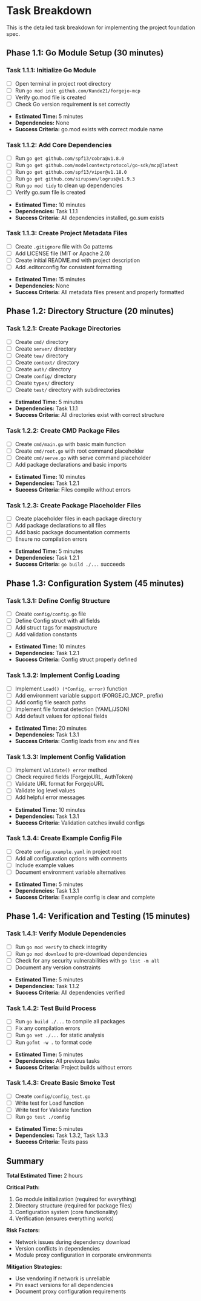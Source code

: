 # Task Breakdown

This is the detailed task breakdown for implementing the project foundation spec.

## Phase 1.1: Go Module Setup (30 minutes)

### Task 1.1.1: Initialize Go Module
- [ ] Open terminal in project root directory
- [ ] Run `go mod init github.com/Kunde21/forgejo-mcp`
- [ ] Verify go.mod file is created
- [ ] Check Go version requirement is set correctly
- **Estimated Time:** 5 minutes
- **Dependencies:** None
- **Success Criteria:** go.mod exists with correct module name

### Task 1.1.2: Add Core Dependencies
- [ ] Run `go get github.com/spf13/cobra@v1.8.0`
- [ ] Run `go get github.com/modelcontextprotocol/go-sdk/mcp@latest`
- [ ] Run `go get github.com/spf13/viper@v1.18.0`
- [ ] Run `go get github.com/sirupsen/logrus@v1.9.3`
- [ ] Run `go mod tidy` to clean up dependencies
- [ ] Verify go.sum file is created
- **Estimated Time:** 10 minutes
- **Dependencies:** Task 1.1.1
- **Success Criteria:** All dependencies installed, go.sum exists

### Task 1.1.3: Create Project Metadata Files
- [ ] Create `.gitignore` file with Go patterns
- [ ] Add LICENSE file (MIT or Apache 2.0)
- [ ] Create initial README.md with project description
- [ ] Add .editorconfig for consistent formatting
- **Estimated Time:** 15 minutes
- **Dependencies:** None
- **Success Criteria:** All metadata files present and properly formatted

## Phase 1.2: Directory Structure (20 minutes)

### Task 1.2.1: Create Package Directories
- [ ] Create `cmd/` directory
- [ ] Create `server/` directory
- [ ] Create `tea/` directory
- [ ] Create `context/` directory
- [ ] Create `auth/` directory
- [ ] Create `config/` directory
- [ ] Create `types/` directory
- [ ] Create `test/` directory with subdirectories
- **Estimated Time:** 5 minutes
- **Dependencies:** Task 1.1.1
- **Success Criteria:** All directories exist with correct structure

### Task 1.2.2: Create CMD Package Files
- [ ] Create `cmd/main.go` with basic main function
- [ ] Create `cmd/root.go` with root command placeholder
- [ ] Create `cmd/serve.go` with serve command placeholder
- [ ] Add package declarations and basic imports
- **Estimated Time:** 10 minutes
- **Dependencies:** Task 1.2.1
- **Success Criteria:** Files compile without errors

### Task 1.2.3: Create Package Placeholder Files
- [ ] Create placeholder files in each package directory
- [ ] Add package declarations to all files
- [ ] Add basic package documentation comments
- [ ] Ensure no compilation errors
- **Estimated Time:** 5 minutes
- **Dependencies:** Task 1.2.1
- **Success Criteria:** `go build ./...` succeeds

## Phase 1.3: Configuration System (45 minutes)

### Task 1.3.1: Define Config Structure
- [ ] Create `config/config.go` file
- [ ] Define Config struct with all fields
- [ ] Add struct tags for mapstructure
- [ ] Add validation constants
- **Estimated Time:** 10 minutes
- **Dependencies:** Task 1.2.1
- **Success Criteria:** Config struct properly defined

### Task 1.3.2: Implement Config Loading
- [ ] Implement `Load() (*Config, error)` function
- [ ] Add environment variable support (FORGEJO_MCP_ prefix)
- [ ] Add config file search paths
- [ ] Implement file format detection (YAML/JSON)
- [ ] Add default values for optional fields
- **Estimated Time:** 20 minutes
- **Dependencies:** Task 1.3.1
- **Success Criteria:** Config loads from env and files

### Task 1.3.3: Implement Config Validation
- [ ] Implement `Validate() error` method
- [ ] Check required fields (ForgejoURL, AuthToken)
- [ ] Validate URL format for ForgejoURL
- [ ] Validate log level values
- [ ] Add helpful error messages
- **Estimated Time:** 10 minutes
- **Dependencies:** Task 1.3.1
- **Success Criteria:** Validation catches invalid configs

### Task 1.3.4: Create Example Config File
- [ ] Create `config.example.yaml` in project root
- [ ] Add all configuration options with comments
- [ ] Include example values
- [ ] Document environment variable alternatives
- **Estimated Time:** 5 minutes
- **Dependencies:** Task 1.3.1
- **Success Criteria:** Example config is clear and complete

## Phase 1.4: Verification and Testing (15 minutes)

### Task 1.4.1: Verify Module Dependencies
- [ ] Run `go mod verify` to check integrity
- [ ] Run `go mod download` to pre-download dependencies
- [ ] Check for any security vulnerabilities with `go list -m all`
- [ ] Document any version constraints
- **Estimated Time:** 5 minutes
- **Dependencies:** Task 1.1.2
- **Success Criteria:** All dependencies verified

### Task 1.4.2: Test Build Process
- [ ] Run `go build ./...` to compile all packages
- [ ] Fix any compilation errors
- [ ] Run `go vet ./...` for static analysis
- [ ] Run `gofmt -w .` to format code
- **Estimated Time:** 5 minutes
- **Dependencies:** All previous tasks
- **Success Criteria:** Project builds without errors

### Task 1.4.3: Create Basic Smoke Test
- [ ] Create `config/config_test.go`
- [ ] Write test for Load function
- [ ] Write test for Validate function
- [ ] Run `go test ./config`
- **Estimated Time:** 5 minutes
- **Dependencies:** Task 1.3.2, Task 1.3.3
- **Success Criteria:** Tests pass

## Summary

**Total Estimated Time:** 2 hours

**Critical Path:**
1. Go module initialization (required for everything)
2. Directory structure (required for package files)
3. Configuration system (core functionality)
4. Verification (ensures everything works)

**Risk Factors:**
- Network issues during dependency download
- Version conflicts in dependencies
- Module proxy configuration in corporate environments

**Mitigation Strategies:**
- Use vendoring if network is unreliable
- Pin exact versions for all dependencies
- Document proxy configuration requirements